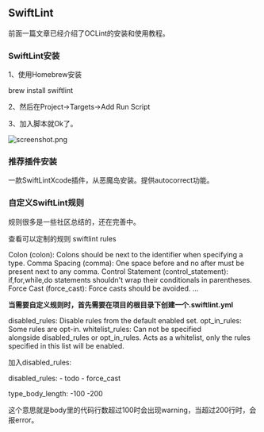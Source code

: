 <h2>SwiftLint</h2>

前面一篇文章已经介绍了OCLint的安装和使用教程。

<h3>SwiftLint安装</h3>

1、使用Homebrew安装

 brew install swiftlint

2、然后在Project->Targets->Add Run Script
 
3、加入脚本就Ok了。

![screenshot.png][1]

<h3>推荐插件安装</h3>

一款SwiftLintXcode插件，从恶魔岛安装。提供autocorrect功能。

<h3>自定义SwiftLint规则</h3>

规则很多是一些社区总结的，还在完善中。

查看可以定制的规则 swiftlint rules

Colon (colon): Colons should be next to the identifier when specifying a type. 
Comma Spacing (comma): One space before and no after must be present next to any comma. 
Control Statement (control_statement): if,for,while,do statements shouldn't wrap their conditionals in parentheses. 
Force Cast (force_cast): Force casts should be avoided. 
...

**当需要自定义规则时，首先需要在项目的根目录下创建一个.swiftlint.yml**

disabled_rules: Disable rules from the default enabled set.
opt_in_rules: Some rules are opt-in.
whitelist_rules: Can not be specified alongside disabled_rules or opt_in_rules. Acts as a whitelist, only the rules specified in this list will be enabled.

加入disabled_rules:

disabled_rules:
	- todo
	- force_cast

type_body_length:
	-100
	-200

这个意思就是body里的代码行数超过100时会出现warning，当超过200行时，会报error。

  [1]: http://www.hetianxiong.com/usr/uploads/2016/07/3991851365.png
